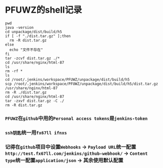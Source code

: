 # PFUWZ的shell记录

```shell
pwd
java -version
cd unpackage/dist/build/h5
if [ -f "./dist.tar.gz" ];then
  rm -R dist.tar.gz
else
  echo "文件不存在"
fi
tar -zcvf dist.tar.gz ./*
cd /usr/share/nginx/html-87
ls
rm -rf *
ls
cd /root/.jenkins/workspace/PFUWZ/unpackage/dist/build/h5
scp /root/.jenkins/workspace/PFUWZ/unpackage/dist/build/h5/dist.tar.gz /usr/share/nginx/html-87
rm -R ./dist.tar.gz
cd /usr/share/nginx/html-87
tar -zxvf dist.tar.gz -C ./
rm -R dist.tar.gz
```


### `PFUWZ`在`github`中用的`Personal access tokens`是`jenkins-token`  
### `ssh钥匙`统一用`fx67ll ifnxs`  
### 记得在`github`项目中设置`Webhooks` -> `Payload URL`统一配置`http://test.fx67ll.com/jenkins/github-webhook/` -> `Content type`统一配置`application/json` -> 其余使用默认配置  